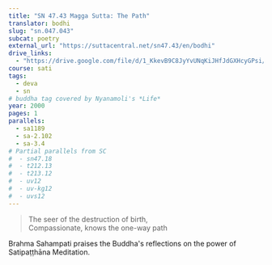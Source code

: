 ```yaml
---
title: "SN 47.43 Magga Sutta: The Path"
translator: bodhi
slug: "sn.047.043"
subcat: poetry
external_url: "https://suttacentral.net/sn47.43/en/bodhi"
drive_links:
  - "https://drive.google.com/file/d/1_KkevB9C8JyYvUNqKiJHfJdGXHcyGPsi/view?usp=drivesdk"
course: sati
tags:
  - deva
  - sn
# buddha tag covered by Nyanamoli's *Life*
year: 2000
pages: 1
parallels:
  - sa1189
  - sa-2.102
  - sa-3.4
# Partial parallels from SC
#  - sn47.18
#  - t212.13
#  - t213.12
#  - uv12
#  - uv-kg12
#  - uvs12
---
```


> The seer of the destruction of birth,  
Compassionate, knows the one-way path

Brahma Sahampati praises the Buddha's reflections on the power of Satipaṭṭhāna Meditation.
